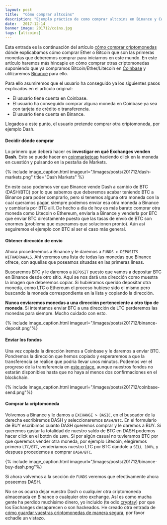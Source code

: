 ```yaml
---
layout: post
title:  "Cómo comprar altcoins"
description: "Ejemplo práctico de como comprar altcoins en Binance y Coinbase"
date:   2017-12-14
banner_image: 201712/coins.jpg
tags: [altcoins]
---
```


Esta entrada es la continuación del artículo [cómo comprar criptomonedas](../como-comprar-criptomonedas) dónde explicabamos cómo comprar Ether o Bitcoin que son las primeras monedas que deberemos comprar para iniciarnos en este mundo. En este artículo haremos más hincapie en cómo comprar otras criptomonedas suponiendo que ya compramos Bitcoin/Ether/Litecoin en [Coinbase](https://www.coinbase.com/join/52f9eda19f27be821400004e) y utilizaremos [Binance](https://www.binance.com/) para ello.

Para ello asumiremos que el usuario ha conseguido ya los siguientes pasos explicados en el artículo original:

<!--more-->

* El usuario tiene cuenta en Coinbase.
* El usuario ha conseguido comprar alguna moneda en Coinbase ya sea con tarjeta de crédito o transferencia.
* El usuario tiene cuenta en Binance.


Llegados a este punto, el usuario pretende comprar otra criptomoneda, por ejemplo Dash.

#### Decidir dónde comprar

Lo primero que deberá hacer es **investigar en qué Exchanges venden Dash**. Esto se puede hacer en [coinmarketcap](https://coinmarketcap.com/currencies/dash/#markets) haciendo click en la moneda en cuestión y pulsando en la pestaña de Markets.

{% include image_caption.html imageurl="/images/posts/201712/dash-markets.png" title="Dash Markets" %}

En este caso podemos ver que Binance vende Dash a cambio de BTC (DASH/BTC) por lo que sabemos que deberemos acabar teniendo BTC a Binance para poder comprarlo, pero si tenemos alguna otra moneda con la cual queramos pagar, siempre podemos enviar esa otra moneda a Binance y cambiarla por BTC allí. De hecho a dia de hoy es más barato comprar otra moneda como Litecoin o Ethereum, enviarla a Binance y venderla por BTC que enviar BTC directamente puesto que las tasas de envío de BTC son enormes (problema que esperamos que solucionen pronto). Aún así seguiremos el ejemplo con BTC al ser el caso más general.

#### Obtener dirección de envio

Ahora procederemos a Binance y le daremos a `FUNDS > DEPOSITS WITHADRAWALS`. Ahí veremos una lista de todas las monedas que Binance ofrece, con aquellas que poseamos situadas en las primeras líneas.

Buscaremos BTC y le daremos a `DEPOSIT` puesto que vamos a depositar BTC en Binance desde otro sitio. Aquí se nos dará una dirección como muestra la imagen que deberemos copiar. Si hubiéramos querido depositar otra moneda, como LTC o Ethereum el proceso hubiese sido el mismo pero buscando la moneda correspondiente en la lista y copiando la dirección.

**Nunca enviaremos monedas a una dirección perteneciente a otro tipo de moneda**. Si intentamos enviar BTC a una dirección de LTC perderemos las monedas para siempre. Mucho cuidado con esto.

{% include image_caption.html imageurl="/images/posts/201712/binance-deposit.png"%}

#### Enviar los fondos

Una vez copiada la dirección iremos a Coinbase y le daremos a enviar BTC. Pondremos la dirección que hemos copiado y esperaremos a que la transferencia se realice que podría llevar unos minutos. Podemos ver el progreso de la transferencia en [este enlace](https://www.binance.com/userCenter/transactionHistory.html), aunque nuestros fondos no estarán disponibles hasta que no haya al menos dos confirmaciones en el blockchain.

{% include image_caption.html imageurl="/images/posts/201712/coinbase-send.png"%}

#### Comprar la criptomoneda

Volvemos a Binance y le damos a `EXCHANGE > BASIC`, en el buscador de la derecha escribiremos DASH y seleccionaremos `DASH/BTC`. En el formulario de BUY escribimos cuanto DASH queremos comprar y le daremos a BUY. Si queremos gastar la totalidad de nuestro saldo de BTC en DASH podemos hacer click en el botón de `100%`. Si por algún casual no tuvieramos BTC por que queremos vender otra moneda, por ejemplo Litecoin, elegiremos primero `LTC/BTC`, venderiamos nuestro LTC por BTC dandole a `SELL 100%`, y despues procedemos a comprar `DASH/BTC`.

{% include image_caption.html imageurl="/images/posts/201712/binance-buy-dash.png"%}

Si ahora volvemos a la sección de `FUNDS` veremos que efectivamente ahora poseemos DASH.

No se os ocurra dejar vuestro Dash o cualquier otra criptomoneda almacenada en Binance o cualquier otro exchange. Así es como mucha gente ha perdido muchísimo dinero, yo incluido (te odio [cryptsy](http://www.cryptsysettlement.com/)) por que los Exchanges desaparecen o son hackeados. He creado otra entrada de [cómo guardar vuestras criptomonedas de manera segura](../como-guardar-criptomonedas/), por favor echadle un vistazo.



